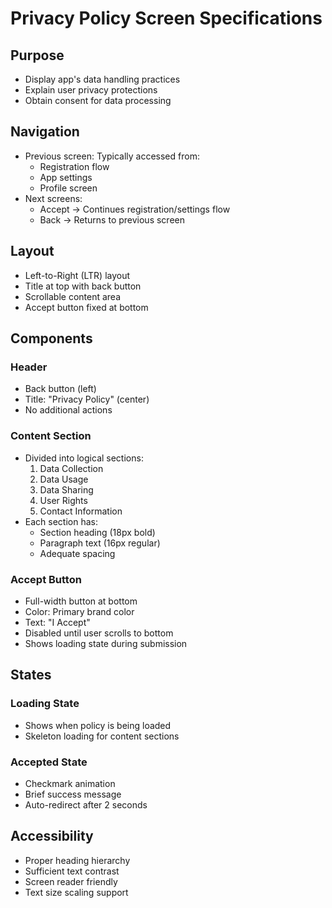 # Privacy Policy Screen Specifications

## Purpose
- Display app's data handling practices
- Explain user privacy protections
- Obtain consent for data processing

## Navigation
- Previous screen: Typically accessed from:
  - Registration flow
  - App settings
  - Profile screen
- Next screens:
  - Accept → Continues registration/settings flow
  - Back → Returns to previous screen

## Layout
- Left-to-Right (LTR) layout
- Title at top with back button
- Scrollable content area
- Accept button fixed at bottom

## Components

### Header
- Back button (left)
- Title: "Privacy Policy" (center)
- No additional actions

### Content Section
- Divided into logical sections:
  1. Data Collection
  2. Data Usage
  3. Data Sharing
  4. User Rights
  5. Contact Information
- Each section has:
  - Section heading (18px bold)
  - Paragraph text (16px regular)
  - Adequate spacing

### Accept Button
- Full-width button at bottom
- Color: Primary brand color
- Text: "I Accept"
- Disabled until user scrolls to bottom
- Shows loading state during submission

## States

### Loading State
- Shows when policy is being loaded
- Skeleton loading for content sections

### Accepted State
- Checkmark animation
- Brief success message
- Auto-redirect after 2 seconds

## Accessibility
- Proper heading hierarchy
- Sufficient text contrast
- Screen reader friendly
- Text size scaling support